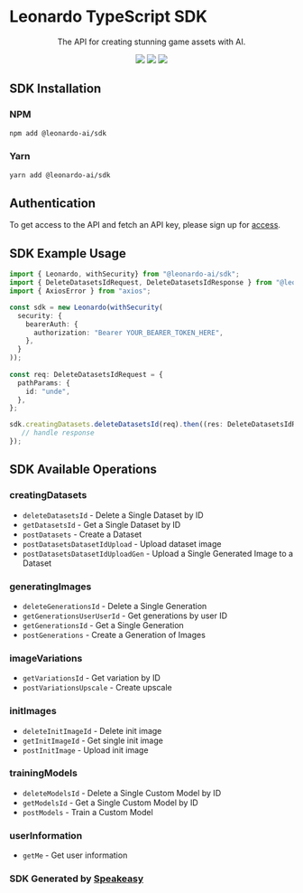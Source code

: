 # Leonardo TypeScript SDK

<div align="center">
   <p>The API for creating stunning game assets with AI.</p>
   <a href="https://github.com/Leonardo-Interactive/leonardo-ts-sdk/actions"><img src="https://img.shields.io/github/actions/workflow/status/Leonardo-Interactive/leonardo-ts-sdk/speakeasy_sdk_generate.yml?style=for-the-badge" /></a>
   <a href="https://docs.leonardo.ai/"><img src="https://img.shields.io/static/v1?label=Docs&message=API Ref&color=000&style=for-the-badge" /></a>
   <a href="https://discord.gg/leonardo-ai"><img src="https://img.shields.io/static/v1?label=Discord&message=Join&color=7289da&style=for-the-badge" /></a>
</div>

<!-- Start SDK Installation -->
## SDK Installation

### NPM

```bash
npm add @leonardo-ai/sdk
```

### Yarn

```bash
yarn add @leonardo-ai/sdk
```
<!-- End SDK Installation -->

## Authentication

To get access to the API and fetch an API key, please sign up for [access](https://leonardo.ai/). 

## SDK Example Usage
<!-- Start SDK Example Usage -->
```typescript
import { Leonardo, withSecurity} from "@leonardo-ai/sdk";
import { DeleteDatasetsIdRequest, DeleteDatasetsIdResponse } from "@leonardo-ai/sdk/src/sdk/models/operations";
import { AxiosError } from "axios";

const sdk = new Leonardo(withSecurity(
  security: {
    bearerAuth: {
      authorization: "Bearer YOUR_BEARER_TOKEN_HERE",
    },
  }
));
    
const req: DeleteDatasetsIdRequest = {
  pathParams: {
    id: "unde",
  },
};

sdk.creatingDatasets.deleteDatasetsId(req).then((res: DeleteDatasetsIdResponse | AxiosError) => {
   // handle response
});
```
<!-- End SDK Example Usage -->

<!-- Start SDK Available Operations -->
## SDK Available Operations


### creatingDatasets

* `deleteDatasetsId` - Delete a Single Dataset by ID
* `getDatasetsId` - Get a Single Dataset by ID
* `postDatasets` - Create a Dataset
* `postDatasetsDatasetIdUpload` - Upload dataset image
* `postDatasetsDatasetIdUploadGen` - Upload a Single Generated Image to a Dataset

### generatingImages

* `deleteGenerationsId` - Delete a Single Generation
* `getGenerationsUserUserId` - Get generations by user ID
* `getGenerationsId` - Get a Single Generation
* `postGenerations` - Create a Generation of Images

### imageVariations

* `getVariationsId` - Get variation by ID
* `postVariationsUpscale` - Create upscale

### initImages

* `deleteInitImageId` - Delete init image
* `getInitImageId` - Get single init image
* `postInitImage` - Upload init image

### trainingModels

* `deleteModelsId` - Delete a Single Custom Model by ID
* `getModelsId` - Get a Single Custom Model by ID
* `postModels` - Train a Custom Model

### userInformation

* `getMe` - Get user information
<!-- End SDK Available Operations -->

### SDK Generated by [Speakeasy](https://docs.speakeasyapi.dev/docs/using-speakeasy/client-sdks)
